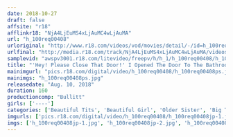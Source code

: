 ```yaml
---
date: 2018-10-27
draft: false
affsite: "r18"
afflinkr18: "NjA4LjEuMS4xLjAuMC4wLjAuMA"
url: "h_100req00408"
urloriginal: "http://www.r18.com/videos/vod/movies/detail/-/id=h_100req00408"
urlfinal: "http://media.r18.com/track/NjA4LjEuMS4xLjAuMC4wLjAuMA/videos/vod/movies/detail/-/id=h_100req00408"
samplevid: "awspv3001.r18.com/litevideo/freepv/h/h_1/h_100req00408/h_100req00408_dmb_w.mp4"
title: "'Hey! Please Close That Door!' I Opened The Door To The Bathroom And I Encountered A Hot Sexy Girl In The Middle Of Changing Out Of Her Clothes, And So... Unexpectedly..."
mainimgurl: "pics.r18.com/digital/video/h_100req00408/h_100req00408ps.jpg"
mainimgs: "h_100req00408ps.jpg"
releasedate: "Aug. 10, 2018"
duration: 160
productioncomp: "Bullitt"
girls: ['----']
categories: ['Beautiful Tits', 'Beautiful Girl', 'Older Sister', 'Big Tits', 'Variety', 'Documentary', 'Creampie', 'Hi-Def']
imgurls: ['pics.r18.com/digital/video/h_100req00408/h_100req00408jp-1.jpg', 'pics.r18.com/digital/video/h_100req00408/h_100req00408jp-2.jpg', 'pics.r18.com/digital/video/h_100req00408/h_100req00408jp-3.jpg', 'pics.r18.com/digital/video/h_100req00408/h_100req00408jp-4.jpg', 'pics.r18.com/digital/video/h_100req00408/h_100req00408jp-5.jpg', 'pics.r18.com/digital/video/h_100req00408/h_100req00408jp-6.jpg', 'pics.r18.com/digital/video/h_100req00408/h_100req00408jp-7.jpg', 'pics.r18.com/digital/video/h_100req00408/h_100req00408jp-8.jpg', 'pics.r18.com/digital/video/h_100req00408/h_100req00408jp-9.jpg', 'pics.r18.com/digital/video/h_100req00408/h_100req00408jp-10.jpg', 'pics.r18.com/digital/video/h_100req00408/h_100req00408jp-11.jpg', 'pics.r18.com/digital/video/h_100req00408/h_100req00408jp-12.jpg', 'pics.r18.com/digital/video/h_100req00408/h_100req00408jp-13.jpg', 'pics.r18.com/digital/video/h_100req00408/h_100req00408jp-14.jpg', 'pics.r18.com/digital/video/h_100req00408/h_100req00408jp-15.jpg', 'pics.r18.com/digital/video/h_100req00408/h_100req00408jp-16.jpg', 'pics.r18.com/digital/video/h_100req00408/h_100req00408jp-17.jpg', 'pics.r18.com/digital/video/h_100req00408/h_100req00408jp-18.jpg', 'pics.r18.com/digital/video/h_100req00408/h_100req00408jp-19.jpg', 'pics.r18.com/digital/video/h_100req00408/h_100req00408jp-20.jpg']
imgs: ['h_100req00408jp-1.jpg', 'h_100req00408jp-2.jpg', 'h_100req00408jp-3.jpg', 'h_100req00408jp-4.jpg', 'h_100req00408jp-5.jpg', 'h_100req00408jp-6.jpg', 'h_100req00408jp-7.jpg', 'h_100req00408jp-8.jpg', 'h_100req00408jp-9.jpg', 'h_100req00408jp-10.jpg', 'h_100req00408jp-11.jpg', 'h_100req00408jp-12.jpg', 'h_100req00408jp-13.jpg', 'h_100req00408jp-14.jpg', 'h_100req00408jp-15.jpg', 'h_100req00408jp-16.jpg', 'h_100req00408jp-17.jpg', 'h_100req00408jp-18.jpg', 'h_100req00408jp-19.jpg', 'h_100req00408jp-20.jpg']
---
```

